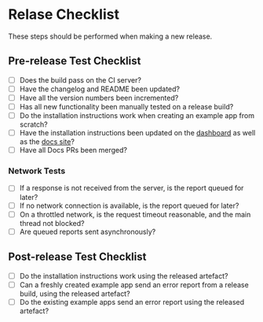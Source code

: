 # Relase Checklist
These steps should be performed when making a new release.

## Pre-release Test Checklist
- [ ] Does the build pass on the CI server?
- [ ] Have the changelog and README been updated?
- [ ] Have all the version numbers been incremented?
- [ ] Has all new functionality been manually tested on a release build?
- [ ] Do the installation instructions work when creating an example app from scratch?
- [ ] Have the installation instructions been updated on the [dashboard](https://github.com/bugsnag/bugsnag-website/tree/master/app/views/dashboard/projects/install) as well as the [docs site](https://github.com/bugsnag/docs.bugsnag.com)?
- [ ] Have all Docs PRs been merged?

### Network Tests
- [ ] If a response is not received from the server, is the report queued for later?
- [ ] If no network connection is available, is the report queued for later?
- [ ] On a throttled network, is the request timeout reasonable, and the main thread not blocked?
- [ ] Are queued reports sent asynchronously?

## Post-release Test Checklist
- [ ] Do the installation instructions work using the released artefact?
- [ ] Can a freshly created example app send an error report from a release build, using the released artefact?
- [ ] Do the existing example apps send an error report using the released artefact?
